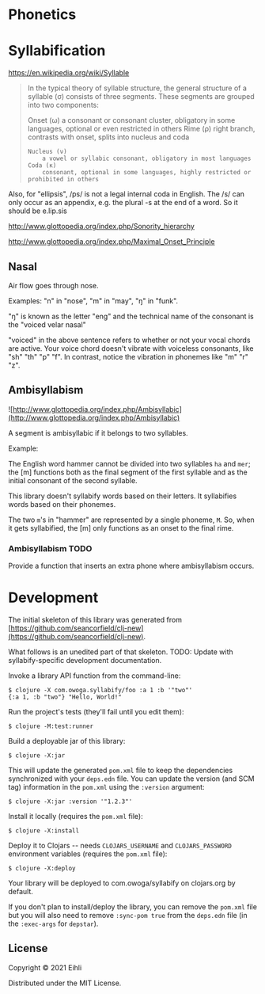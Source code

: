 # Phonetics

# Syllabification

https://en.wikipedia.org/wiki/Syllable

> In the typical theory of syllable structure, the general structure of a syllable (σ) consists of three segments. These segments are grouped into two components:
>
> Onset (ω)
>     a consonant or consonant cluster, obligatory in some languages, optional or even restricted in others
> Rime (ρ)
>     right branch, contrasts with onset, splits into nucleus and coda
>
>     Nucleus (ν)
>         a vowel or syllabic consonant, obligatory in most languages
>     Coda (κ)
>         consonant, optional in some languages, highly restricted or prohibited in others

Also, for "ellipsis", /ps/ is not a legal internal coda in English. The /s/ can only occur as an appendix, e.g. the plural -s at the end of a word. So it should be e.lip.sis

http://www.glottopedia.org/index.php/Sonority_hierarchy

http://www.glottopedia.org/index.php/Maximal_Onset_Principle

## Nasal

Air flow goes through nose.

Examples: "n" in "nose", "m" in "may", "ŋ" in "funk".

"ŋ" is known as the letter "eng" and the technical name of the consonant is the "voiced velar nasal"

"voiced" in the above sentence refers to whether or not your vocal chords are active. Your voice chord doesn't vibrate with voiceless consonants, like "sh" "th" "p" "f". In contrast, notice the vibration in phonemes like "m" "r" "z".


## Ambisyllabism

![http://www.glottopedia.org/index.php/Ambisyllabic](http://www.glottopedia.org/index.php/Ambisyllabic)

A segment is ambisyllabic if it belongs to two syllables.

Example: 

The English word hammer cannot be divided into two syllables `ha` and `mer`; the [m] functions both as the final segment of the first syllable and as the initial consonant of the second syllable. 

This library doesn't syllabify words based on their letters. It syllabifies words based on their phonemes.

The two `m`'s in "hammer" are represented by a single phoneme, `M`. So, when it gets syllabified, the [m] only functions as an onset to the final rime. 

### Ambisyllabism TODO

Provide a function that inserts an extra phone where ambisyllabism occurs.


# Development

The initial skeleton of this library was generated from [https://github.com/seancorfield/clj-new](https://github.com/seancorfield/clj-new).

What follows is an unedited part of that skeleton. TODO: Update with syllabify-specific development documentation.

Invoke a library API function from the command-line:

    $ clojure -X com.owoga.syllabify/foo :a 1 :b '"two"'
    {:a 1, :b "two"} "Hello, World!"

Run the project's tests (they'll fail until you edit them):

    $ clojure -M:test:runner

Build a deployable jar of this library:

    $ clojure -X:jar

This will update the generated `pom.xml` file to keep the dependencies synchronized with
your `deps.edn` file. You can update the version (and SCM tag) information in the `pom.xml` using the
`:version` argument:

    $ clojure -X:jar :version '"1.2.3"'

Install it locally (requires the `pom.xml` file):

    $ clojure -X:install

Deploy it to Clojars -- needs `CLOJARS_USERNAME` and `CLOJARS_PASSWORD` environment
variables (requires the `pom.xml` file):

    $ clojure -X:deploy

Your library will be deployed to com.owoga/syllabify on clojars.org by default.

If you don't plan to install/deploy the library, you can remove the
`pom.xml` file but you will also need to remove `:sync-pom true` from the `deps.edn`
file (in the `:exec-args` for `depstar`).

## License

Copyright © 2021 Eihli

Distributed under the MIT License.


